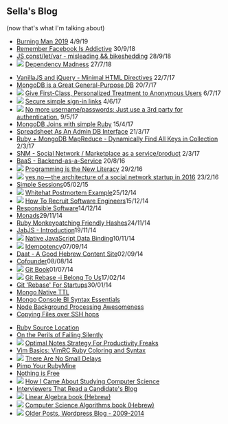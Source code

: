 ## Sella's Blog 
<!-- this file is auto-created. -->

(now that's what I'm talking about)

* [Burning Man 2019](/blog/burning_man_2019) <span class='date'>4/9/19</span>
* [Remember Facebook Is Addictive](/blog/remember_facebook_is_addictive) <span class='date'>30/9/18</span>
* [JS const/let/var - misleading && bikeshedding](/blog/const_let_var_misleading) <span class='date'>28/9/18</span>
* <img src='/img/star.png' class='star'> [Dependency Madness](/blog/dependency_madness) <span class='date'> 27/7/18 </span>
<!-- * <img src='/img/star.png' class='star'> [My Software Background One-Pager](/software)  -->
* [VanillaJS and jQuery - Minimal HTML Directives](/blog/vanillajs_and_jquery_kiss)  <span class='date'> 22/7/17 </span>
* [MongoDB is a Great General-Purpose DB](/blog/mongodb_is_a_great_general_purpose_db) <span class='date'> 20/7/17 </span>
* <img src='/img/star.png' class='star'> [Give First-Class, Personalized Treatment to Anonymous Users](/blog/give_first_class_personalized_treatment_to_anonymous_users) <span class='date'> 6/7/17 </span>
* <img src='/img/star.png' class='star'> [Secure simple sign-in links](/blog/simple_secure_sign_in_links) <span class='date'> 4/6/17 </span>
* <img src='/img/star.png' class='star'> [No more username/passwords: Just use a 3rd party for authentication.](https://medium.com/@sellarafaeli/no-more-username-passwords-just-use-a-3rd-party-for-authentication-59b12db092a4) <span class='date'> 9/5/17 </span>
* [MongoDB Joins with simple Ruby](https://medium.com/@sellarafaeli/mongo-joins-across-collections-with-ruby-504e3351d278#.qnh1yzjfk) <span class='date'> 15/4/17 </span>
* [Spreadsheet As An Admin DB Interface](https://medium.com/@sellarafaeli/just-use-a-spreadsheet-spreadsheet-as-an-admin-interface-2ed789a93118#.ksiiq89t2) <span class='date'> 21/3/17 </span>
* [Ruby + MongoDB MapReduce - Dynamically Find All Keys in Collection](/blog/ruby_mongodb_mapreduce_all_keys_in_collection) <span class='date'> 2/3/17 </span>
* [SNM - Social Network / Marketplace as a service/product](/blog/snm_as_a_service_product) <span class='date'> 2/3/17 </span>
* [BaaS - Backend-as-a-Service](/blog/baas) <span class='date'> 20/8/16 </span>
* <img src='/img/star.png' class='star'> [Programming is the New Literacy](https://medium.com/@sellarafaeli/programming-is-the-new-literacy-4a0319abe726) <span class='date'> 29/2/16 </span>
* <img src='/img/star.png' class='star'> [yes.no — the architecture of a social network startup in 2016](https://medium.com/@sellarafaeli/yes-no-architecture-of-a-social-network-startup-in-2016-d6d2989ca1b3) <span class='date'> 23/2/16 </span>
* [Simple Sessions](/blog/simple_sessions)<span class='created_at'>05/02/15</span>
* <img src='/img/star.png' class='star'> [Whitehat Postmortem Example](/blog/whitehat_postmortem_example)<span class='created_at'>25/12/14</span>
* <img src='/img/star.png' class='star'> [How To Recruit Software Engineers](/blog/how_to_recruit_software_engineers)<span class='created_at'>15/12/14</span>
* [Responsible Software](/blog/responsible_software)<span class='created_at'>14/12/14</span>
* [Monads](blog/monads)<span class='created_at'>29/11/14</span>
* [Ruby Monkeypatching Friendly Hashes](/blog/ruby_monkeypatching_friendly_hashes)<span class='created_at'>24/11/14</span>
* [JabJS - Introduction](/blog/jabjs-introduction)<span class='created_at'>19/11/14</span>
* <img src='/img/star.png' class='star'> [Native JavaScript Data Binding](/blog/native_javascript_data_binding)<span class='created_at'>10/11/14</span>
* <img src='/img/star.png' class='star'> [Idempotency](blog/idempotency)<span class='created_at'>07/09/14</span>
* [Daat - A Good Hebrew Content Site](https://medium.com/@sellarafaeli/reading-4bb50bc5168b)<span class='created_at'>02/09/14</span>
* [Cofounder](/blog/cofounder)<span class='created_at'>08/08/14</span>
* <img src='/img/star.png' class='star'> [Git Book](/blog/git-book)<span class='created_at'>01/07/14</span>
* <img src='/img/star.png' class='star'> [Git Rebase -i Belong To Us](https://medium.com/@sellarafaeli/git-rebase-i-belong-to-us-4d7010387683)<span class='created_at'>17/02/14</span>
* [Git 'Rebase' For Startups](https://medium.com/@sellarafaeli/we-use-git-rebase-and-so-should-you-be89d1932a14)<span class='created_at'>30/01/14</span>
* [Mongo Native TTL](https://sellarafaeli.wordpress.com/2014/07/22/mongo-native-ttl/)
* [Mongo Console BI Syntax Essentials](https://sellarafaeli.wordpress.com/2014/05/15/mongo-console-bi-syntax-essentials/)
* [Node Background Processing Awesomeness](https://sellarafaeli.wordpress.com/2014/04/01/node_background_processing_awesomeness/)
* [Copying Files over SSH hops](https://sellarafaeli.wordpress.com/2014/03/24/copy-local-files-into-remote-server-through-n1-ssh-hops/)
<!-- * <img src='/img/star.png' class='star'> [Git Sandbox Book](https://sellarafaeli.wordpress.com/2014/03/23/git-sandbox-book/)  -->
* [Ruby Source Location](https://sellarafaeli.wordpress.com/2014/03/19/ruby-source_location/)
* [On the Perils of Failing Silently](https://sellarafaeli.wordpress.com/2014/02/28/on-the-perils-of-failing-silently/)
* <img src='/img/star.png' class='star'> [Optimal Notes Strategy For Productivity Freaks](https://sellarafaeli.wordpress.com/2014/02/01/optimal-notes-strategy-for-productivity-freaks/)
* [Vim Basics: VimRC Ruby Coloring and Syntax](https://sellarafaeli.wordpress.com/2014/01/09/vim-basics-vimrc-ruby-coloring-and-syntax/)
* <img src='/img/star.png' class='star'> [There Are No Small Delays](https://sellarafaeli.wordpress.com/2014/01/08/the-are-no-small-delays/)
* [Pimp Your RubyMine](https://sellarafaeli.wordpress.com/2014/01/03/pimp-your-rubymine-6/)
* [Nothing is Free](https://sellarafaeli.wordpress.com/2013/12/20/a-programmer-with-a-mac-contentious-opinions-nothing-is-free/)
* <img src='/img/star.png' class='star'> [How I Came About Studying Computer Science](https://sellarafaeli.wordpress.com/2013/01/14/how-i-came-about-studying-computer-science/)
* [Interviewers That Read a Candidate's Blog](https://sellarafaeli.wordpress.com/2013/01/02/interviewers-that-read-a-candidates-blog/)
* <img src='/img/star.png' class='star'> [Linear Algebra book (Hebrew)](https://sites.google.com/site/linearit1hujibook/)
* <img src='/img/star.png' class='star'> [Computer Science Algorithms book (Hebrew)](https://sites.google.com/site/linearit1hujibook/see-also)
* <img src='/img/star.png' class='star'> [Older Posts, Wordpress Blog - 2009-2014](http://sellarafaeli.wordpress.com)